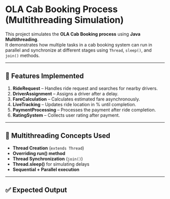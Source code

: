 # OLA Cab Booking Process (Multithreading Simulation)

This project simulates the **OLA Cab Booking process** using **Java Multithreading**.  
It demonstrates how multiple tasks in a cab booking system can run in parallel and synchronize at different stages using `Thread`, `sleep()`, and `join()` methods.

---

## 🚖 Features Implemented
1. **RideRequest** – Handles ride request and searches for nearby drivers.  
2. **DriverAssignment** – Assigns a driver after a delay.  
3. **FareCalculation** – Calculates estimated fare asynchronously.  
4. **LiveTracking** – Updates ride location in % until completion.  
5. **PaymentProcessing** – Processes the payment after ride completion.  
6. **RatingSystem** – Collects user rating after payment.  

---

## 🧵 Multithreading Concepts Used
- **Thread Creation** (`extends Thread`)
- **Overriding run() method**
- **Thread Synchronization** (`join()`)
- **Thread.sleep()** for simulating delays
- **Sequential + Parallel execution**

---

## ✅ Expected Output

